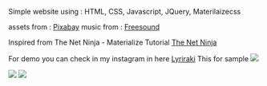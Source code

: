 Simple website using :
HTML, CSS, Javascript, JQuery, Materilaizecss

assets from : [Pixabay](https://pixabay.com)
music from : [Freesound](https://freesound.org/people/4barrelcarb/sounds/362832/)

Inspired from The Net Ninja - Materialize Tutorial
[The Net Ninja](https://www.youtube.com/playlist?list=PL4cUxeGkcC9gGrbtvASEZSlFEYBnPkmff)

For demo you can check in my instagram in here [Lyriraki](https://www.instagram.com/lyriraki/)
This for sample
<img src=”https://github.com/Lyriraki/naturely/tree/master/screenshot/s1.png”>

<img src=”https://github.com/Lyriraki/naturely/tree/master/screenshot/s2.png”>

<img src=”https://github.com/Lyriraki/naturely/tree/master/screenshot/s3.png”>
